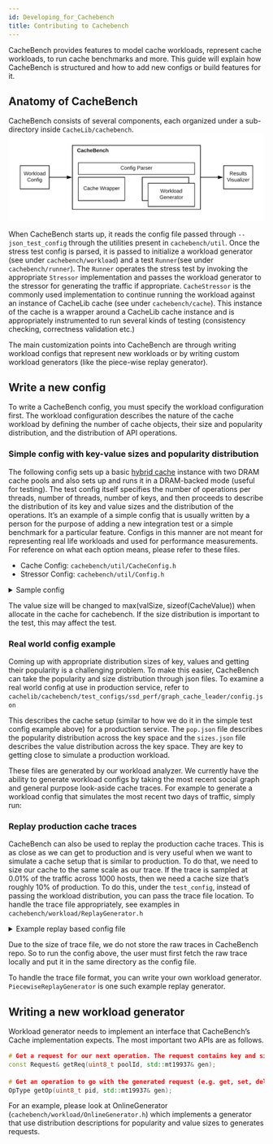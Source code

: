 ```yaml
---
id: Developing_for_Cachebench
title: Contributing to Cachebench
---
```


CacheBench provides features to model cache workloads, represent cache workloads, to run cache benchmarks and more. This guide will explain how CacheBench is structured and how to add new configs or build features for it.

## Anatomy of CacheBench

CacheBench consists of several components, each organized under a
sub-directory inside `CacheLib/cachebench`.  ![](cachebench.png)

When CacheBench starts up, it reads the config file passed through
`--json_test_config` through the utilities present in `cachebench/util`. Once
the stress test config is parsed, it is passed to initialize a workload
generator (see under `cachebench/workload`) and a test `Runner`(see under
`cachebench/runner`). The `Runner` operates the stress test by invoking the
appropriate `Stressor` implementation and passes the workload generator to the
stressor for generating the traffic if appropriate. `CacheStressor` is the
commonly used implementation to continue running the workload against an
instance of CacheLib cache (see under `cachebench/cache`). This instance of
the cache is a wrapper around a CacheLib cache instance and is appropriately
instrumented to run several kinds of testing (consistency checking,
correctness validation etc.)

The main customization points into CacheBench are through writing workload
configs that represent new workloads or  by writing custom workload generators
(like the piece-wise replay generator).


## Write a new config

To write a CacheBench config, you must specify the workload configuration
first. The workload configuration describes the nature of the cache workload
by defining the number of cache objects, their size and popularity
distribution, and the distribution of API operations.

### Simple config with key-value sizes and popularity distribution

The following config sets up a basic [hybrid cache](HybridCache) instance with two DRAM cache pools and also sets up and runs it in a DRAM-backed mode (useful for testing). The test config itself specifies the number of operations per threads, number of threads, number of keys, and then proceeds to describe the distribution of its key and value sizes and the distribution of the operations. It’s an example of a simple config that is usually written by a person for the purpose of adding a new integration test or a simple benchmark for a particular feature. Configs in this manner are not meant for representing real life workloads and used for performance measurements. For reference on what each option means, please refer to these files.

* Cache Config: `cachebench/util/CacheConfig.h`
* Stressor Config: `cachebench/util/Config.h`

<details> <summary> Sample config  </summary>

```json
{
  "cache_config" : {
    "cacheSizeMB" : 128,
    "poolRebalanceIntervalSec" : 1,
    "moveOnSlabRelease" : false,

    "numPools" : 2,
    "poolSizes" : [0.3, 0.7],

    "dipperSizeMB" : 512,
    "dipperBackend" : "navy_dipper",
    "enableChainedItem" : true,
    "dipperUseDirectIO": false,
    "dipperFilePath" : "/dev/shm/cachebench"
  },
  "test_config" :
    {
      "prepopulateCache" : true,

      "numOps" : 100000,
      "numThreads" : 16,
      "numKeys" : 100000,
      "distribution" :  "range",

      "keySizeRange" : [1, 8, 64],
      "keySizeRangeProbability" : [0.3, 0.7],

      "valSizeRange" : [256, 1024, 4096],
      "valSizeRangeProbability" : [0.2, 0.8],

      "chainedItemLengthRange" : [1, 2, 4, 32],
      "chainedItemLengthRangeProbability" : [0.8, 0.18, 0.02],

      "chainedItemValSizeRange" : [1, 128, 256, 1024, 4096, 20480],
      "chainedItemValSizeRangeProbability" : [0.1, 0.1, 0.2, 0.3, 0.3],

      "getRatio" : 0.5,
      "setRatio" : 0.3,
      "addChainedRatio" : 0.2,
      "keyPoolDistribution": [0.5, 0.5],
      "opPoolDistribution" : [0.5, 0.5]
    }
}
```

</details>

The value size will be changed to max(valSize, sizeof(CacheValue)) when allocate in the cache for cachebench. If the size distribution is important to the test, this may affect the test.

### Real world config example

Coming up with appropriate distribution sizes of key, values and getting their popularity is a challenging problem. To make this easier, CacheBench can take the popularity and size distribution through json files. To examine a real world config at use in production service, refer to `cachelib/cachebench/test_configs/ssd_perf/graph_cache_leader/config.json`

This describes the cache setup (similar to how we do it in the simple test config example above) for a production service. The `pop.json` file describes the popularity distribution across the key space and the `sizes.json` file describes the value distribution across the key space. They are key to getting close to simulate a production workload.

These files are generated by our workload analyzer. We currently have the ability to generate workload configs by taking the most recent social graph and general purpose look-aside cache traces. For example to generate a workload config that simulates the most recent two days of traffic, simply run:

### Replay production cache traces

CacheBench can also be used to replay the production cache traces. This is as close as we can get to production and is very useful when we want to simulate a cache setup that is similar to production. To do that, we need to size our cache to the same scale as our trace. If the trace is sampled at 0.01% of the traffic across 1000 hosts, then we need a cache size that’s roughly 10% of production.  To do this, under the `test_config`, instead of passing the workload distribution, you can pass the trace file location. To handle the trace file appropriately, see examples in `cachebench/workload/ReplayGenerator.h`


<details> <summary> Example replay based config file </summary>

```json
{
  "cache_config": {
    "cacheSizeMB": 8192,
    "poolRebalanceIntervalSec": 0
  },
  "test_config":
    {
      "enableLookaside": true,
      "generator": "replay",
      "numOps": 240000000,
      "numThreads": 1,
      "prepopulateCache": true,
      "traceFileName": "cache_trace.csv"
    }

}
```

</details>

Due to the size of trace file, we do not store the raw traces in CacheBench repo. So to run the config above, the user must first fetch the raw trace locally and put it in the same directory as the config file.

To handle the trace file format, you can write your own workload generator.
`PiecewiseReplayGenerator` is one such example replay generator.

## Writing a new workload generator

Workload generator needs to implement an interface that CacheBench’s Cache implementation expects. The most important two APIs are as follows.

```cpp
# Get a request for our next operation. The request contains key and size.
const Request& getReq(uint8_t poolId, std::mt19937& gen);

# Get an operation to go with the generated request (e.g. get, set, del)
OpType getOp(uint8_t pid, std::mt19937& gen);
```

For an example, please look at OnlineGenerator (`cachebench/workload/OnlineGenerator.h`) which implements a generator that use distribution descriptions for popularity and value sizes to generates requests.
